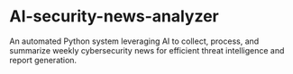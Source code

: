 # AI-security-news-analyzer
An automated Python system leveraging AI to collect, process, and summarize weekly cybersecurity news for efficient threat intelligence and report generation.
